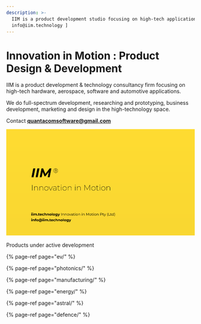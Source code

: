 ```yaml
---
description: >-
  IIM is a product development studio focusing on high-tech applications. [
  info@iim.technology ]
---
```


# Innovation in Motion : Product Design & Development

IIM is a product development & technology consultancy firm focusing on high-tech hardware, aerospace, software and automotive applications. 

We do full-spectrum development, researching and prototyping, business development, marketing and design in the high-technology space.

Contact **quantacomsoftware@gmail.com**

![](.gitbook/assets/iim-electric-vehicle-sybsystems.png)

Products under active development

{% page-ref page="ev/" %}

{% page-ref page="photonics/" %}

{% page-ref page="manufacturing/" %}

{% page-ref page="energy/" %}

{% page-ref page="astral/" %}

{% page-ref page="defence/" %}







